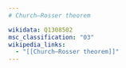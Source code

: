```yaml
---
# Church–Rosser theorem

wikidata: Q1308502
msc_classification: "03"
wikipedia_links:
  - "[[Church–Rosser theorem]]"
---
```

